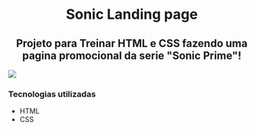 <h1 align ="center"> Sonic Landing page </h1>
<h2 align ="center">Projeto para Treinar HTML e CSS fazendo uma pagina promocional da serie "Sonic Prime"!</h2>
<img src = "https://github.com/BrayanCarneiro/Sonic-Landing-page/assets/90102484/44937f1b-3250-4d52-b6b8-4f3893720cf9">

<div>
<h3 >Tecnologias utilizadas</h3>
<ul>
  <li>HTML</li>
  <li>CSS</li>
</ul>
</div>
